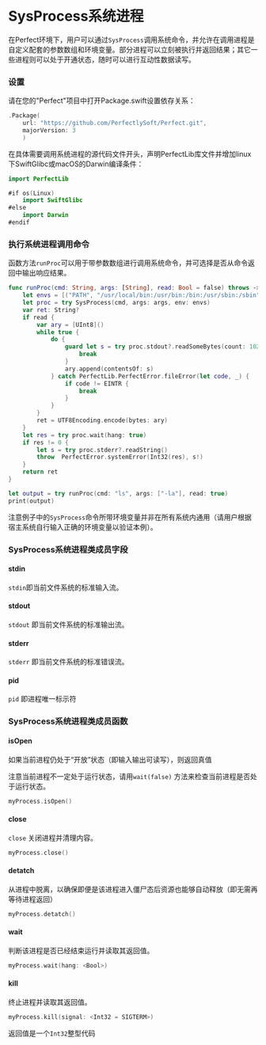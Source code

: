 # SysProcess系统进程

在Perfect环境下，用户可以通过`SysProcess`调用系统命令，并允许在调用进程是自定义配套的参数数组和环境变量。部分进程可以立刻被执行并返回结果；其它一些进程则可以处于开通状态，随时可以进行互动性数据读写。

### 设置

请在您的"Perfect"项目中打开Package.swift设置依存关系：

``` swift
.Package(
	url: "https://github.com/PerfectlySoft/Perfect.git",
	majorVersion: 3
	)
```
在具体需要调用系统进程的源代码文件开头，声明PerfectLib库文件并增加linux下SwiftGlibc或macOS的Darwin编译条件：

``` swift
import PerfectLib

#if os(Linux)
	import SwiftGlibc
#else
	import Darwin
#endif
```

### 执行系统进程调用命令

函数方法`runProc`可以用于带参数数组进行调用系统命令，并可选择是否从命令返回中输出响应结果。

``` swift
func runProc(cmd: String, args: [String], read: Bool = false) throws -> String? {
	let envs = [("PATH", "/usr/local/bin:/usr/bin:/bin:/usr/sbin:/sbin")]
	let proc = try SysProcess(cmd, args: args, env: envs)
	var ret: String?
	if read {
		var ary = [UInt8]()
		while true {
			do {
				guard let s = try proc.stdout?.readSomeBytes(count: 1024) where s.count > 0 else {
					break
				}
				ary.append(contentsOf: s)
			} catch PerfectLib.PerfectError.fileError(let code, _) {
				if code != EINTR {
					break
				}
			}
		}
		ret = UTF8Encoding.encode(bytes: ary)
	}
	let res = try proc.wait(hang: true)
	if res != 0 {
		let s = try proc.stderr?.readString()
		throw  PerfectError.systemError(Int32(res), s!)
	}
	return ret
}

let output = try runProc(cmd: "ls", args: ["-la"], read: true)
print(output)
```

注意例子中的`SysProcess`命令所带环境变量并非在所有系统内通用（请用户根据宿主系统自行输入正确的环境变量以验证本例）。

### SysProcess系统进程类成员字段

#### stdin
`stdin`即当前文件系统的标准输入流。

#### stdout
`stdout` 即当前文件系统的标准输出流。

#### stderr
`stderr` 即当前文件系统的标准错误流。

#### pid
`pid` 即进程唯一标示符

### SysProcess系统进程类成员函数

#### isOpen

如果当前进程仍处于“开放”状态（即输入输出可读写），则返回真值

注意当前进程不一定处于运行状态，请用`wait(false)` 方法来检查当前进程是否处于运行状态。

``` swift
myProcess.isOpen()
```

#### close

`close` 关闭进程并清理内容。

``` swift
myProcess.close()
```

#### detatch

从进程中脱离，以确保即便是该进程进入僵尸态后资源也能够自动释放（即无需再等待进程返回）

``` swift
myProcess.detatch()
```

#### wait

判断该进程是否已经结束运行并读取其返回值。

``` swift
myProcess.wait(hang: <Bool>)
```

#### kill

终止进程并读取其返回值。

``` swift
myProcess.kill(signal: <Int32 = SIGTERM>)
```

返回值是一个`Int32`整型代码
